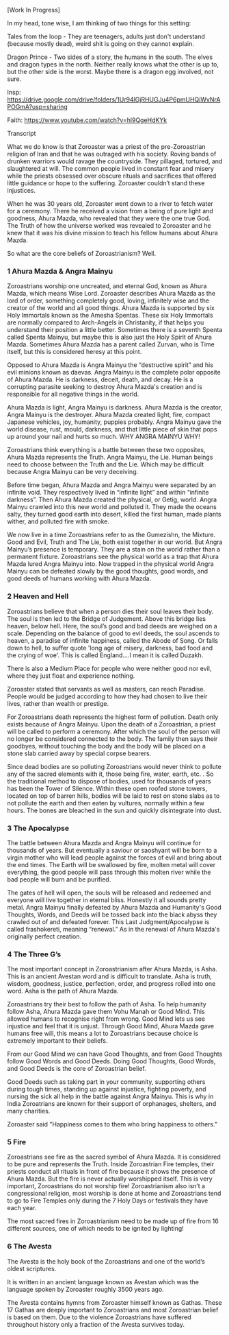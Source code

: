 [Work In Progress]

In my head, tone wise, I am thinking of two things for this setting:

Tales from the loop - They are teenagers, adults just don't understand (because mostly dead), weird shit is going on they cannot explain. 

Dragon Prince - Two sides of a story, the humans in the south. The elves and dragon types in the north. Neither really knows what the other is up to, but the other side is the worst. Maybe there is a dragon egg involved, not sure.

Insp: https://drive.google.com/drive/folders/1Ur94lGjRHUGJu4P6pmUHQiWvNrAPOGmA?usp=sharing

Faith:
https://www.youtube.com/watch?v=hl9QgeHdKYk

Transcript


What we do know is that Zoroaster was a priest of the pre-Zoroastrian religion of Iran and that he was outraged with his society. Roving bands of drunken warriors would ravage the countryside. They pillaged, tortured, and slaughtered at will. The common people lived in constant fear and misery while the priests obsessed over obscure rituals and sacrifices that offered little guidance or hope to the suffering. Zoroaster couldn’t stand these injustices.

When he was 30 years old, Zoroaster went down to a river to fetch water for a ceremony. There he received a vision from a being of pure light and goodness, Ahura Mazda, who revealed that they were the one true God. The Truth of how the universe worked was revealed to Zoroaster and he knew that it was his divine mission to teach his fellow humans about Ahura Mazda.

So what are the core beliefs of Zoroastrianism? Well.

### 1 Ahura Mazda & Angra Mainyu ### 
Zoroastrians worship one uncreated, and eternal God, known as Ahura Mazda, which means Wise Lord. Zoroaster describes Ahura Mazda as the lord of order, something completely good, loving, infinitely wise and the creator of the world and all good things. Ahura Mazda is supported by six Holy Immortals known as the Amesha Spentas. These six Holy Immortals are normally compared to Arch-Angels in Christanity, if that helps you understand their position a little better. Sometimes there is a seventh Spenta called Spenta Mainyu, but maybe this is also just the Holy Spirit of Ahura Mazda. Sometimes Ahura Mazda has a parent called Zurvan, who is Time itself, but this is considered heresy at this point.

Opposed to Ahura Mazda is Angra Mainyu the “destructive spirit” and his evil minions known as daevas. Angra Mainyu is the complete polar opposite of Ahura Mazda. He is darkness, deceit, death, and decay. He is a corrupting parasite seeking to destroy Ahura Mazda's creation and is responsible for all negative things in the world.

Ahura Mazda is light, Angra Mainyu is darkness. Ahura Mazda is the creator, Angra Mainyu is the destroyer. Ahura Mazda created light, fire, compact Japanese vehicles, joy, humanity, puppies probably. Angra Mainyu gave the world disease, rust, mould, darkness, and that little piece of skin that pops up around your nail and hurts so much. WHY ANGRA MAINYU WHY!

Zoroastrians think everything is a battle between these two opposites, Ahura Mazda represents the Truth. Angra Mainyu, the Lie. Human beings need to choose between the Truth and the Lie. Which may be difficult because Angra Mainyu can be very deceiving.

Before time began, Ahura Mazda and Angra Mainyu were separated by an infinite void. They respectively lived in “infinite light” and within “infinite darkness”. Then Ahura Mazda created the physical, or Getig, world. Angra Mainyu crawled into this new world and polluted it. They made the oceans salty, they turned good earth into desert, killed the first human, made plants wither, and polluted fire with smoke.

We now live in a time Zoroastrians refer to as the Gumezishn, the Mixture. Good and Evil, Truth and The Lie, both exist together in our world. But Angra Mainyu’s presence is temporary. They are a stain on the world rather than a permanent fixture. Zoroastrians see the physical world as a trap that Ahura Mazda lured Angra Mainyu into. Now trapped in the physical world Angra Mainyu can be defeated slowly by the good thoughts, good words, and good deeds of humans working with Ahura Mazda.

### 2 Heaven and Hell ###
Zoroastrians believe that when a person dies their soul leaves their body. The soul is then led to the Bridge of Judgement. Above this bridge lies heaven, below hell. Here, the soul’s good and bad deeds are weighed on a scale. Depending on the balance of good to evil deeds, the soul ascends to heaven, a paradise of infinite happiness, called the Abode of Song. Or falls down to hell, to suffer quote 'long age of misery, darkness, bad food and the crying of woe'. This is called England….I mean it is called Duzakh.

There is also a Medium Place for people who were neither good nor evil, where they just float and experience nothing.

Zoroaster stated that servants as well as masters, can reach Paradise. People would be judged according to how they had chosen to live their lives, rather than wealth or prestige.

For Zoroastrians death represents the highest form of pollution. Death only exists because of Angra Mainyu. Upon the death of a Zoroastrian, a priest will be called to perform a ceremony. After which the soul of the person will no longer be considered connected to the body. The family then says their goodbyes, without touching the body and the body will be placed on a stone slab carried away by special corpse bearers.

Since dead bodies are so polluting Zoroastrians would never think to pollute any of the sacred elements with it, those being fire, water, earth, etc. . So the traditional method to dispose of bodies, used for thousands of years has been the Tower of Silence. Within these open roofed stone towers, located on top of barren hills, bodies will be laid to rest on stone slabs as to not pollute the earth and then eaten by vultures, normally within a few hours. The bones are bleached in the sun and quickly disintegrate into dust.

### 3 The Apocalypse ###

The battle between Ahura Mazda and Angra Mainyu will continue for thousands of years. But eventually a saviour or saoshyant will be born to a virgin mother who will lead people against the forces of evil and bring about the end times. The Earth will be swallowed by fire, molten metal will cover everything, the good people will pass through this molten river while the bad people will burn and be purified.

The gates of hell will open, the souls will be released and redeemed and everyone will live together in eternal bliss. Honestly it all sounds pretty metal. Angra Mainyu finally defeated by Ahura Mazda and Humanity's Good Thoughts, Words, and Deeds will be tossed back into the black abyss they crawled out of and defeated forever. This Last Judgment/Apocalypse is called frashokereti, meaning “renewal.” As in the renewal of Ahura Mazda's originally perfect creation.

### 4 The Three G’s ###

The most important concept in Zoroastrianism after Ahura Mazda, is Asha. This is an ancient Avestan word and is difficult to translate. Asha is truth, wisdom, goodness, justice, perfection, order, and progress rolled into one word. Asha is the path of Ahura Mazda.

Zoroastrians try their best to follow the path of Asha. To help humanity follow Asha, Ahura Mazda gave them Vohu Manah or Good Mind. This allowed humans to recognise right from wrong. Good Mind lets us see injustice and feel that it is unjust. Through Good Mind, Ahura Mazda gave humans free will, this means a lot to Zoroastrians because choice is extremely important to their beliefs.

From our Good Mind we can have Good Thoughts, and from Good Thoughts follow Good Words and Good Deeds. Doing Good Thoughts, Good Words, and Good Deeds is the core of Zoroastrian belief. 

Good Deeds such as taking part in your community, supporting others during tough times, standing up against injustice, fighting poverty, and nursing the sick all help in the battle against Angra Mainyu. This is why in India Zoroatrians are known for their support of orphanages, shelters, and many charities.

Zoroaster said "Happiness comes to them who bring happiness to others."

### 5 Fire ### 

Zoroastrians see fire as the sacred symbol of Ahura Mazda. It is considered to be pure and represents the Truth. Inside Zoroastrian Fire temples, their priests conduct all rituals in front of fire because it shows the presence of Ahura Mazda. But the fire is never actually worshipped itself. This is very important, Zoroastrians do not worship fire! Zoroastrianism also isn’t a congressional religion, most worship is done at home and Zoroastrians tend to go to Fire Temples only during the 7 Holy Days or festivals they have each year.

The most sacred fires in Zoroastrianism need to be made up of fire from 16 different sources, one of which needs to be ignited by lighting! 

### 6 The Avesta ###

The Avesta is the holy book of the Zoroastrians and one of the world’s oldest scriptures.

It is written in an ancient language known as Avestan which was the language spoken by Zoroaster roughly 3500 years ago.

The Avesta contains hymns from Zoroaster himself known as Gathas. These 17 Gathas are deeply important to Zoroastrians and most Zoroastrian belief is based on them. Due to the violence Zoroastrians have suffered throughout history only a fraction of the Avesta survives today.





